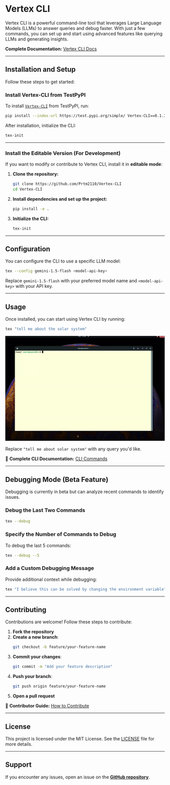 # Vertex CLI

Vertex CLI is a powerful command-line tool that leverages Large Language Models (LLMs) to answer queries and debug faster. With just a few commands, you can set up and start using advanced features like querying LLMs and generating insights.

**Complete Documentation:** [Vertex CLI Docs](https://prtm2110.github.io/Vertex-CLI/)

---

## Installation and Setup

Follow these steps to get started:

### Install Vertex-CLI from TestPyPI

To install [`Vertex-CLI`](https://github.com/prtm2110/vertex-cli) from TestPyPI, run:

```bash
pip install --index-url https://test.pypi.org/simple/ Vertex-CLI==0.1.37
```

After installation, initialize the CLI:

```bash
tex-init
```

---

### Install the Editable Version (For Development)

If you want to modify or contribute to Vertex CLI, install it in **editable mode**:

1. **Clone the repository:**

   ```bash
   git clone https://github.com/Prtm2110/Vertex-CLI
   cd Vertex-CLI
   ```

2. **Install dependencies and set up the project:**

   ```bash
   pip install -e .
   ```

3. **Initialize the CLI:**

   ```bash
   tex-init
   ```

---

## Configuration

You can configure the CLI to use a specific LLM model:

```bash
tex --config gemini-1.5-flash <model-api-key>
```

Replace `gemini-1.5-flash` with your preferred model name and `<model-api-key>` with your API key.

---

## Usage

Once installed, you can start using Vertex CLI by running:

```bash
tex "tell me about the solar system"
```
![alt text](docs/images/eg_matplotlib.gif)

Replace `"tell me about solar system"` with any query you'd like.

🔗 **Complete CLI Documentation:** [CLI Commands](https://prtm2110.github.io/Vertex-CLI/cli_tool_docs/)

---

## Debugging Mode (Beta Feature)

Debugging is currently in beta but can analyze recent commands to identify issues.

### Debug the Last Two Commands

```bash
tex --debug
```

### Specify the Number of Commands to Debug

To debug the last 5 commands:

```bash
tex --debug --5
```

### Add a Custom Debugging Message

Provide additional context while debugging:

```bash
tex "I believe this can be solved by changing the environment variable" --debug
```

---

## Contributing

Contributions are welcome! Follow these steps to contribute:

1. **Fork the repository**
2. **Create a new branch**:
   ```bash
   git checkout -b feature/your-feature-name
   ```
3. **Commit your changes**:
   ```bash
   git commit -m "Add your feature description"
   ```
4. **Push your branch**:
   ```bash
   git push origin feature/your-feature-name
   ```
5. **Open a pull request**

🔗 **Contributor Guide:** [How to Contribute](https://prtm2110.github.io/Vertex-CLI/contributors_guide/)

---

## License

This project is licensed under the MIT License. See the [LICENSE](https://github.com/Prtm2110/Vertex-CLI/blob/main/LICENSE) file for more details.

---

## Support

If you encounter any issues, open an issue on the **[GitHub repository](https://github.com/Prtm2110/Vertex-CLI/issues)**.
